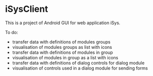 # iSysClient
This is a project of Android GUI for web application iSys.

To do:
- transfer data with definitions of modules groups
- visualisation of modules groups as list with icons
- transfer data with definitions of modules in group
- visualisation of modules in group as a list with icons
- transfer data with definitions of dialog controls for dialog module
- visualisation of controls used in a dialog module for sending forms


